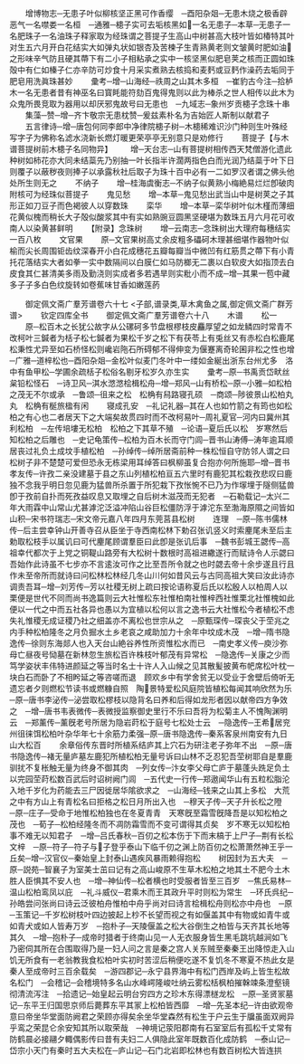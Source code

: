 <!-- { "loadSidebar": true } -->
　　增博物志─无患子叶似柳核坚正黑可作香缨　─酉阳杂爼─无患木烧之极香辟恶气一名噤娄一名桓　─通雅─槵子实可去垢核黑如一名无患子─本草─无患子一名肥珠子一名油珠子释家取为经珠谓之菩提子生高山中树甚高大枝叶皆如椿特其叶对生五六月开白花结实大如弹丸状如银杏及苦楝子生青熟黄老则文皱黄时肥如油之形味辛气防且硬其蔕下有二小子相粘承之实中一核坚黑似肥皂荚之核而正圆如珠殻中有仁如榛子仁亦辛防可炒食十月采实煮熟去核捣和麦麫或豆麫作澡药去垢同于肥皂用洗眞珠甚妙
　　彚考─增─山海经─祑周之山其木多桓　─崔豹古今注─拾栌木一名无患者昔有神巫名曰寳眊能符劾百鬼得鬼则以此为棒杀之世人相传以此木为众鬼所畏竞取为器用以却厌邪鬼故号曰无患也　─九域志─象州岁贡槵子念珠十串
　　集藻─赞─增─齐卞敬宗无患枕赞─爰兹素朴名为吉始匠人斯制以献君子
　　五言律诗─增─唐包何同李郎中净律院槵子树─木槵稀难识沙门种则生叶殊经写字子为佛称名滤水浇新长燃灯暖更荣亭亭无别意只是劝修行
　　菩提子【与木谱菩提树前木槵子名同物异】
　　增─天台志─山有菩提树相传西天梵僧游化遗此种树如柿花亦大同未结蘂先乃别抽一叶长指半许濶两指色白而光润乃结蘂于叶下日则覆子以蔽秽夜则捧子以承露秋社后取子为珠十百中必有一二如罗汉者谓之佛头他处所生则无之
　　不纳子
　　增─桂海虞衡志─不纳子似黄熟小梅絶易烂烂卽破肉附核可为经珠似菩提子
　　鬼见愁
　　增─本草─鬼见愁出武当山中是树荚之子其形正如刀豆子而色褐彼人以穿数珠
　　栾华
　　增─本草─栾华树叶似木槿而薄细花黄似槐而稍长大子殻似酸浆其中有实如熟豌豆圆黑坚硬堪为数珠五月六月花可收南人以染黄甚鲜明
　　【附录】念珠树
　　增─云南志─念珠树出大理府每穗结实一百八枚
　　文官果
　　原─文官果树高丈余皮粗多礧砢木理甚细堪作器物叶似榆而尖长周围钜齿纹深春开小白花成穗花五瓣每瓣当中微凹有红筋贯之蔕下有小青托花落结实大者如拳一实中数隔间以白膜仁如马防榔无二裹以白软皮大如指顶去白皮食其仁甚清美多雨及勤浇则实成者多若遇旱则实粃小而不成─增─其果一苞中藏多子子多白色纹旋转如卷蕉味甘香如嫩莲菂



　　御定佩文斋广羣芳谱卷六十七
<子部,谱录类,草木禽鱼之属,御定佩文斋广群芳谱>
　　钦定四库全书
　　御定佩文斋广羣芳谱卷六十八
　　木谱
　　松一
　　原─松百木之长犹公故字从公磥砢多节盘根樛枝皮麤厚望之如龙鳞四时常青不改柯叶三鍼者为栝子松七鍼者为果松千岁之松下有茯苓上有兎丝又有赤松白松鹿尾松秉性尤异至如石桥怪松则巉岩陁石所碍郁不得伸变为偃蹇离奇轮囷非松之性也增─广雅─道梓松也─酉阳杂爼─金松叶似麦门冬叶中一缕如金綖出浙东台州尤多　洛中有鱼甲松─学圃余疏栝子松俗名剔牙松岁久亦生实
　　彚考─原─书禹贡岱畎丝枲铅松怪石　─诗卫风─淇水滺滺桧楫松舟─增─郑风─山有桥松─原─小雅─如松柏之茂无不尔或承　─鲁颂─徂来之松　松桷有舄路寝孔硕　─商颂─陟彼景山松柏丸丸　松桷有梴旅楹有闲
　　寝成孔安　─礼记礼器─其在人也如竹箭之有筠也如松柏之有心也二者居天下之大端矣故贯四时而不改柯易叶─周礼夏官─河内曰冀州其利松柏　─左传培塿无松柏　松柏之下其草不殖　─论语─夏后氏以松　岁寒然后知松柏之后雕也　─史记龟策传─松柏为百木长而守门闾─晋书山涛傅─涛年逾耳顺居丧过礼负土成坟手植松柏　─孙绰传─绰所居斋前种一株松恒自守防邻人谓之曰松树子非不楚楚可爱但恐永无栋梁用耳绰答曰枫柳虽复合抱亦何所施耶─增─晋书孝友传─许孜二亲没建墓于县之东山列植松柏亘五六里时有鹿犯其松栽孜悲叹曰鹿独不念我乎明日忽见鹿为猛兽所杀置于所犯栽下孜怅惋不已乃为作塜埋于隧侧猛兽卽于孜前自扑而死孜益叹息又取埋之自后树木滋茂而无犯者　─石勒载记─太兴二年大雨霖中山常山尤甚滹沱泛溢冲陷山谷巨松僵防浮于滹沱东至渤海原隰之间皆如山积─宋书符瑞志─宋文帝元嘉八年四月东莞莒县松树
　　连理　─原─陈书儒林传─后主尝幸钟山开善寺召从臣坐于寺西南松林下勅召张讥竖义时索麈尾未至后主勅取松枝手以属讥曰可代麈尾顾谓羣臣曰此卽是张讥后事　─魏书彭城王勰传─高祖幸代都次于上党之铜鞮山路旁有大松树十数根时高祖进繖遂行而赋诗令人示勰曰吾始作此诗虽不七步亦不言逺汝可作之比至吾所令就之也时勰去帝十余步遂且行且作未至帝所而就诗曰问松林松林经几冬山川何如昔风云与古同高祖大笑曰汝此诗亦调责吾耳─增─刘芳传─芳以社稷无树上疏曰按论语称夏后氏以松殷人以柏周人以栗便是世代不同而尚书逸篇则云大社惟松东社惟柏南社惟梓西社惟栗北社惟槐如此便以一代之中而五社各异也愚以为宜植以松何以言之逸书云大社惟松今者植松不虑失礼惟稷无成证稷乃社之细盖亦不离松也世宗从之　─原甄琛传─琛丧父于茔兆之内手种松柏隆冬之月负掘水土乡老哀之咸助加力十余年中坟成木茂　─增─隋书隐逸传─徐则东海郯人也入天台山絶谷养性所资惟松水而已　─南史孝义传─庾沙弥母亡昼夜号恸墓在新林忽生旅松百许株枝叶郁茂有异常松　─隐逸传─关康之少而笃学姿状丰伟特进颜延之等当时名士十许人入山候之见其散髪披黄布帊席松叶枕一块白石而卧了不相盻延之等咨嗟而退　顾欢乡中有学舍贫无以受业于舍壁后倚听无遗忘者夕则燃松节读书或燃糠自照　陶景特爱松风庭院皆植松每闻其响欣然为乐　─原─唐书李泌传─泌尝取松樛枝以隐背名曰养和后得如龙形者因以献帝四方争效之　─增─唐书韦表微传─表微授监察御史里行不乐曰吾将为松菊主人不愧陶渊明云　─郑薰传─薰旣老号所居为隐岩莳松于庭号七松处士云　─隐逸传─王希居兖州徂徕饵松柏叶杂华年七十余筋力柔强─原─唐书隐逸传─秦系客泉州南安有九日山大松百
　　余章俗传东晋时所植系结庐其上穴石为研注老子弥年不出　─原─唐书隐逸传─褚无量庐墓左鹿犯所植松柏无量号诉曰山林不乏忍犯吾茔树耶自是羣鹿驯扰不复枨触无量为终身不御其肉　─列女传─汴女李父母亡庐于墓蓬头跣足负土以完园茔莳松数百武后时诏树阙门闾　─五代史一行传─郑遨闻华山有五粒松脂沦入地千岁化为药能去三尸因徙居华隂欲求之　─山海经─钱来之山其上多松　大荒之中有方山上有青松名曰拒格之松日月所出入也　─穆天子传─天子升长松之隥　─原─庄子─受命于地惟松柏独也在冬夏青青　天寒旣至霜雪旣降吾是以知松柏之茂也　─荀子─松柏经隆冬而不凋防霜雪而不变可谓得其贞矣　岁不寒无以知松柏事不难无以知君子　─增─吕氏春秋─百仞之松本伤于下而末槁于上尸子─荆有长松文梓　─原─符子─符子与子登乎泰山下临千仞之渊上防百仞之松萧萧然神王乎一丘矣─增─汉官仪─秦始皇上封泰山遇疾风暴雨赖得抱松
　　树因封为五大夫　─原─説苑─智襄子为室美士茁曰记有之高山峻原不生草木松柏之地其土不肥今土木胜人臣惧其不安人也　─增─神仙传─松者横也时受服者皆至三百岁　─焦氏易林─温山松柏鸾凤以庇　─礼斗威仪─君乘木而王其政升平时则松为常生　─环氏呉纪─孙皓尝问张尚曰诗云泛彼柏舟惟柏中舟乎尚对曰诗言桧楫松舟则松亦中舟也　─原─玉策记─千岁松树枝叶四边披起上杪不长望而视之有如偃盖其中有物或如青牛或如青犬或如人皆寿万岁　─抱朴子─天陵偃盖之松大谷倒生之柏皆与天齐其长地等其久　─增─抱朴子─成帝时猎者于终南山见一人无衣服身皆生黑毛跳坑越涧如飞乃密伺其所在合围取得乃是一妇人问之言是秦之宫人关东贼至秦秦王出降惊走入山饥无所食有一老翁教我食松柏叶实初时苦涩后稍便吃遂不复饥冬不寒夏不热此女是秦人至成帝时三百余载矣　─游四郡记─永宁县界海中有松门西岸及屿上皆生松故名松门　─会稽记─会稽境特多名山水峰崿隆峻吐纳云雾松栝枫柏摧榦竦条澄壑镜彻清流泻注　─拾遗记─始皇起云明台穷四方之珍木东得漂檖龙松　─原─圣贤冡墓记─东平王归国思京师后薨葬东平其冡上松柏皆西靡　─增─先圣本纪─许由欲观帝意曰帝坐华堂面防阙君之荣顾亦得矣余坐华堂森然有松生于户云生于牖虽面双阙异乎鸾之荣昆仑余安知其所以取荣哉　─神境记荥阳郡南有石室室后有孤松千丈常有防鹤晨必接翮夕輙偶影传曰昔有夫妇二人俱隐此室年既数百化成防鹤　─泰山记─岱宗小天门有秦时五大夫松在─庐山记─石门北岩即松林也有数百树松大皆连拱
